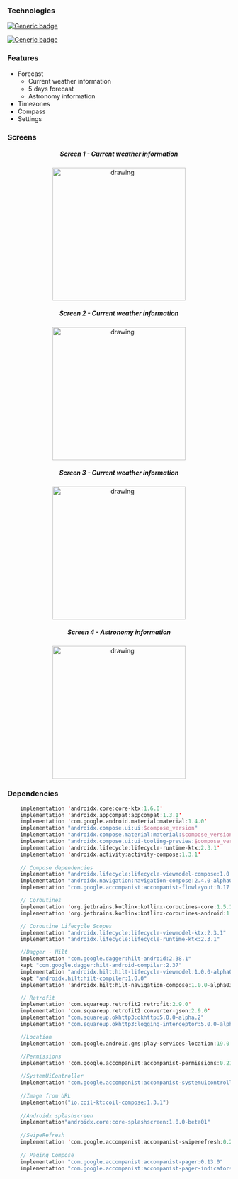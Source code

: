 ### Technologies
[![Generic badge](https://img.shields.io/badge/Made%20with%20-%20Kotlin-purple.svg)](https://shields.io/)

[![Generic badge](https://img.shields.io/badge/Made%20with%20-%20Jetpack%20Compose-purple.svg)](https://shields.io/)


### Features

- Forecast
	- Current weather information
	- 5 days forecast
	- Astronomy information
- Timezones 
- Compass
- Settings

### Screens
<center>
<h5> Screen 1 - Current weather information</h5>
<img src="https://i.imgur.com/q3Z8J3Y.jpg" alt="drawing" width="300"/>
<h5>
 Screen 2 - Current weather information</h5>
<img src="https://imgur.com/jz7KB6j.jpg" alt="drawing" width="300"/>
<h5>
 Screen 3 - Current weather information</h5>
<img src="https://imgur.com/Q4it4rz.jpg" alt="drawing" width="300"/>
<h5>
 Screen 4 - Astronomy information</h5>
<img src="https://imgur.com/WjwnY1i.jpg" alt="drawing" width="300"/>
</center>


### Dependencies
```kotlin
    implementation 'androidx.core:core-ktx:1.6.0'
    implementation 'androidx.appcompat:appcompat:1.3.1'
    implementation 'com.google.android.material:material:1.4.0'
    implementation "androidx.compose.ui:ui:$compose_version"
    implementation "androidx.compose.material:material:$compose_version"
    implementation "androidx.compose.ui:ui-tooling-preview:$compose_version"
    implementation 'androidx.lifecycle:lifecycle-runtime-ktx:2.3.1'
    implementation 'androidx.activity:activity-compose:1.3.1'
    
    // Compose dependencies
    implementation "androidx.lifecycle:lifecycle-viewmodel-compose:1.0.0-alpha07"
    implementation "androidx.navigation:navigation-compose:2.4.0-alpha08"
    implementation "com.google.accompanist:accompanist-flowlayout:0.17.0"

    // Coroutines
    implementation 'org.jetbrains.kotlinx:kotlinx-coroutines-core:1.5.1'
    implementation 'org.jetbrains.kotlinx:kotlinx-coroutines-android:1.5.1'

    // Coroutine Lifecycle Scopes
    implementation "androidx.lifecycle:lifecycle-viewmodel-ktx:2.3.1"
    implementation "androidx.lifecycle:lifecycle-runtime-ktx:2.3.1"

    //Dagger - Hilt
    implementation "com.google.dagger:hilt-android:2.38.1"
    kapt "com.google.dagger:hilt-android-compiler:2.37"
    implementation "androidx.hilt:hilt-lifecycle-viewmodel:1.0.0-alpha03"
    kapt "androidx.hilt:hilt-compiler:1.0.0"
    implementation 'androidx.hilt:hilt-navigation-compose:1.0.0-alpha03'

    // Retrofit
    implementation 'com.squareup.retrofit2:retrofit:2.9.0'
    implementation 'com.squareup.retrofit2:converter-gson:2.9.0'
    implementation "com.squareup.okhttp3:okhttp:5.0.0-alpha.2"
    implementation "com.squareup.okhttp3:logging-interceptor:5.0.0-alpha.2"

    //Location
    implementation 'com.google.android.gms:play-services-location:19.0.1'

    //Permissions
    implementation 'com.google.accompanist:accompanist-permissions:0.21.1-beta'
	
    //SystemUiController
    implementation "com.google.accompanist:accompanist-systemuicontroller:0.17.0"
	
    //Image from URL
    implementation("io.coil-kt:coil-compose:1.3.1")
	
    //Androidx splashscreen
    implementation"androidx.core:core-splashscreen:1.0.0-beta01"
	
    //SwipeRefresh
    implementation 'com.google.accompanist:accompanist-swiperefresh:0.24.4-alpha'
	
    // Paging Compose
    implementation "com.google.accompanist:accompanist-pager:0.13.0"
    implementation "com.google.accompanist:accompanist-pager-indicators:0.13.0"
```
